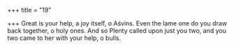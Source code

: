 +++
title = "19"

+++
Great is your help, a joy itself, o Aśvins. Even the lame one do you draw  back together, o holy ones.
And so Plenty called upon just you two, and you two came to her with  your help, o bulls.